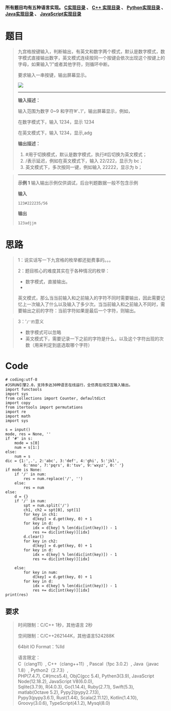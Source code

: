 **所有题目均有五种语言实现。
**[C实现目录](https://renjie.blog.csdn.net/article/details/129190260 "C实现目录")** 、
**[C++ 实现目录](https://blog.csdn.net/misayaaaaa/category_12036814.html "C++
实现目录")** 、
**[Python实现目录](https://blog.csdn.net/misayaaaaa/category_12111005.html
"Python实现目录")** 、
**[Java实现目录](https://blog.csdn.net/misayaaaaa/category_12111006.html
"Java实现目录")** 、
**[JavaScript实现目录](https://blog.csdn.net/misayaaaaa/category_12199270.html
"JavaScript实现目录")****

# 题目

>
> 九宫格按键输入，判断输出，有英文和数字两个模式，默认是数字模式，数字模式直接输出数字，英文模式连续按同一个按键会依次出现这个按键上的字母，如果输入”/”或者其他字符，则循环中断。
>
> 要求输入一串按键，输出屏幕显示。
>
> ![](https://img-blog.csdnimg.cn/4e468386d39e476c9ce0e8f79bad253a.png)
>
> * * *
>
> **输入描述：**
>
> 输入范围为数字 0~9 和字符’#’、’/’，输出屏幕显示，例如，
>
> 在数字模式下，输入 1234，显示 1234
>
> 在英文模式下，输入 1234，显示,adg
>
> **输出描述：**
>
>   1. #用于切换模式，默认是数字模式，执行#后切换为英文模式；
>   2. /表示延迟，例如在英文模式下，输入 22/222，显示为 bc；
>   3. 英文模式下，多次按同一键，例如输入 22222，显示为 b；
>

>
> * * *
>
> **示例 1** 输入输出示例仅供调试，后台判题数据一般不包含示例
>
> **输入**
>
> `123#222235/56`
>
> **输出**
>
> `123adjjm`

# 思路

> 1：说实话写一下九宫格的枚举都还挺费事的。。。
>
> 2：题目核心的难度其实在于各种情况的枚举：
>
>   * 数字模式，直接输出。
>   *
> 英文模式，那么当当前输入和之前输入的字符不同时需要输出，因此需要记忆上一次输入了什么以及输入了多少次。当当前输入和之前输入不同时，需要输出之前的字符：当前字符如果是最后一个字符，则输出。
>

>
> 3：'`/'的`意义
>
>   * 数字模式可以忽略
>   * 英文模式下，需要记录一下之前的字符是什么，以及这个字符出现的次数（用来判定到底选取哪个字符）
>

#

# Code

    
    
    # coding:utf-8
    #JSRUN引擎2.0，支持多达30种语言在线运行，全仿真在线交互输入输出。 
    import functools
    import sys
    from collections import Counter, defaultdict
    import copy
    from itertools import permutations
    import re
    import math
    import sys
     
    s = input()
    mode, res = None, ''
    if '#' in s:
        mode = s[0]
        num = s[1:]
    else:
        num = s
    dic = {1:',.', 2:'abc', 3:'def', 4:'ghi', 5:'jkl',
            6:'mno', 7:'pqrs', 8:'tuv', 9:'wxyz', 0:' '}
    if mode is None:
        if '/' in num:
            res = num.replace('/', '')
        else:
            res = num
    else:
        d = {}
        if '/' in num:
            spt = num.split('/')
            ch1, ch2 = spt[0], spt[1]
            for key in ch1:
                d[key] = d.get(key, 0) + 1
            for key in d:
                idx = d[key] % len(dic[int(key)]) - 1
                res += dic[int(key)][idx]
            d.clear()
            for key in ch2:
                d[key] = d.get(key, 0) + 1
            for key in d:
                idx = d[key] % len(dic[int(key)]) - 1
                res += dic[int(key)][idx]
    
        else:
            for key in num:
                d[key] = d.get(key, 0) + 1
            for key in d:
                idx = d[key] % len(dic[int(key)]) - 1
                res += dic[int(key)][idx]
    print(res)
    
    
     
    
      
    

## 要求

> 时间限制：C/C++ 1秒，其他语言 2秒
>
> 空间限制：C/C++262144K，其他语言524288K
>
> 64bit IO Format：%lld
>
> 语言限定：  
>  C（clang11）, C++（clang++11）, Pascal（fpc 3.0.2）, Java（javac 1.8）,
> Python2（2.7.3）,  
>  PHP(7.4.7), C#(mcs5.4), ObjC(gcc 5.4), Pythen3(3.9), JavaScript
> Node(12.18.2), JavaScript V8(6.0.0),  
>  Sqlite(3.7.9), R(4.0.3), Go(1.14.4), Ruby(2.7.1), Swift(5.3), matlab(Octave
> 5.2), Pypy2(pypy2.7.13),  
>  Pypy3(pypy3.6.1), Rust(1.44), Scala(2.11.12), Kotlin(1.4.10),
> Groovy(3.0.6), TypeScript(4.1.2), Mysql(8.0)

